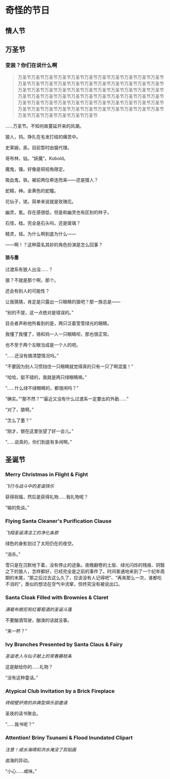 # 奇怪的节日

## 情人节

## 万圣节

### 变装？你们在说什么啊

>万圣节万圣节万圣节万圣节万圣节万圣节万圣节万圣节万圣节万圣节万圣节万圣节万圣节万圣节万圣节万圣节万圣节万圣节万圣节万圣节万圣节万圣节万圣节万圣节万圣节万圣节万圣节万圣节万圣节万圣节万圣节万圣节万圣节万圣节万圣节万圣节万圣节万圣节万圣节万圣节万圣节万圣节万圣节万圣节万圣节万圣节万圣节万圣节万圣节万圣节万圣节万圣节万圣节万圣节万圣节万圣节万圣节万圣节万圣节万圣节万圣节万圣节万圣节万圣节万圣节万圣节万圣节万圣节万圣节万圣节万圣节万圣节

……万圣节。不知何故蔓延开来的风潮。

狼人，钨。挣扎在毛发打结的痛苦中。

史莱姆，汞。目前暂时由猫代理。

哥布林，钴。“妖魔”，Kobold。

魔鬼，镍。好像是铜视角限定。

吸血鬼，铁。被前两位牵连而来——还是猎人？

蛇精，砷。金黄色的蛇瞳。

花仙子，铑。简单来说就是玫瑰花。

幽灵，氪。存在感很低，但是和幽灵也有区别的样子。

石怪，硅。完全是石头吗，还是玻璃？

精灵，铥。为什么啊到底为什么——

——啊！？这种莫名其妙的角色扮演是怎么回事？

#### 狼与墨

过渡系有狼人出没……？

狼？不就是那个啊，那个。

还会有别人的可能性？

让我猜猜，肯定是只露出一只眼睛的狼吧？那一族总是——

<span class="c106">“别的不提，这一点绝对是错误的。”</span>

目击者声称他所看到的是，两只泛着莹莹绿光的眼睛。

我懂了我懂了，铬和钨一人一只眼睛呗，那也很正常。

也不至于两个左眼当成是一个人的吧。

<span class="c042">“……还没有搞清楚情况吗。”</span>

<span class="c024">“不要因为别人习惯挡住一只眼睛就觉得真的只有一只了啊混蛋！”</span>

<span class="c026">“哈哈，挺不错的，我就是两只绿眼睛嘛。”</span>

<span class="c074">“……什么绿不绿眼睛的，都很闲吗？”</span>

<span class="c042">“确实。”</span><span class="c024">“那不然？”</span><span class="c026">“最近又没有什么过渡系一定要出的外勤……”</span>

<span class="c042">“对了，狼啊。”</span>

<span class="c074">“怎么了墨？”</span>

<span class="c042">“刚才，银在这里张望了好一会儿。”</span>

<span class="c074">“……说真的，你们到底有多闲啊。”</span>

## 圣诞节

### Merry Christmas in <span class="c009">F</span>light & <span class="c009">F</span>ight

*飞行与战斗中的圣诞快乐*

获得祝福，然后是获得礼物……我礼物呢？

<span class="c009">“输的免谈。”</span>

### <span class="c009">F</span>lying Santa <span class="c017">Cl</span>eaner's Purification <span class="c017">Cl</span>ause

*飞翔圣诞清洁工的净化条款*

绿色的身影划过了太阳仍在的夜空。

<span class="c017">“消杀。”</span>

雪只是在沉默地下着，没有停止的迹象。夜晚翻卷的土层、绿光闪烁的残痕、阴翳之下的狼人，怎样都好，已经完全是之前的事件了。时间普通地来到了一个纪年周期的末尾，“那之后过去这么久了，应该没有人记得吧”、“再来那么一次，谁都吃不消的”，类似的想法在空气中流窜，但终究没有被说出口。

### Santa <span class="c017">Cl</span>oak <span class="c009">F</span>illed with <span class="c035">Br</span>ownies & <span class="c017">Cl</span>aret

*满载布朗尼和红葡萄酒的圣诞斗篷*

不要酗酒驾驶，酗溴的话就没事。

<span class="c035">“来一杯？”</span>

### <span class="c053">I</span>vy <span class="c035">Br</span>anches Presented by Santa <span class="c017">Cl</span>aus & <span class="c009">F</span>airy

*圣诞老人与仙子献上的常春藤枝条*

这是献给你的……礼物？

<span class="c053">“没有这种童话。”</span>

### <span class="c085">At</span>ypical <span class="c017">Cl</span>ub <span class="c053">I</span>nvitation  by a <span class="c035">Br</span>ick <span class="c009">F</span>ireplace

*砖砌壁炉旁的非典型俱乐部邀请*

圣夜的读书聚会。

<span class="c085">“……我书呢？”</span>

### <span class="c085">At</span>tention! <span class="c035">Br</span>iny <span class="c117">Ts</span>unami & <span class="c009">F</span>lood <span class="c053">I</span>nundated <span class="c017">Cl</span>ipart

*注意！咸水海啸和洪水淹没了剪贴画*

卤海的异动。

<span class="c117">“小心……咸味。”</span>
